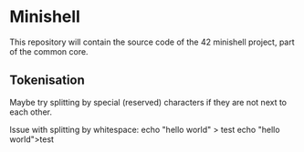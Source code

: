 # Minishell

This repository will contain the source code of the 42 minishell project, part of the common core.

## Tokenisation

Maybe try splitting by special (reserved) characters if they are not next to each other.

Issue with splitting by whitespace:
echo "hello world" > test
echo "hello world">test